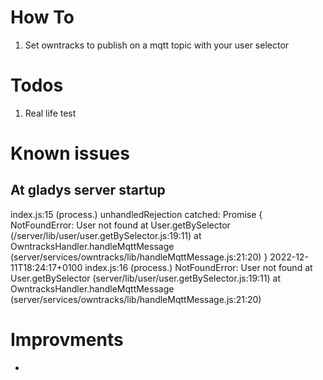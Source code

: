 How To
======

1. Set owntracks to publish on a mqtt topic with your user selector


Todos
=====

1. Real life test

Known issues
============

At gladys server startup
------------------------
<error> index.js:15 (process.<anonymous>) unhandledRejection catched: Promise {
 <rejected> NotFoundError: User not found
     at User.getBySelector (/server/lib/user/user.getBySelector.js:19:11)
     at OwntracksHandler.handleMqttMessage (server/services/owntracks/lib/handleMqttMessage.js:21:20)
}
2022-12-11T18:24:17+0100 <error> index.js:16 (process.<anonymous>) NotFoundError: User not found
   at User.getBySelector (server/lib/user/user.getBySelector.js:19:11)
   at OwntracksHandler.handleMqttMessage (server/services/owntracks/lib/handleMqttMessage.js:21:20)


Improvments
===========

*
